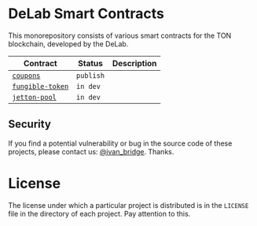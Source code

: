 # DeLab Smart Contracts

This monorepository consists of various smart contracts for the TON blockchain, developed by the DeLab.

| Contract                              | Status   | Description  |
| --------------------------------------| -------- | ------------ |
| [`coupons`](./coupons/)               | `publish`|              |
| [`fungible-token`](./fungible-token/) | `in dev` |              |
| [`jetton-pool`](./jetton-pool/)       | `in dev` |              |

## Security

If you find a potential vulnerability or bug in the source code of these projects, please contact us: [@ivan_bridge](https://t.me/ivan_bridge). Thanks.

# License

The license under which a particular project is distributed is in the `LICENSE` file in the directory of each project. Pay attention to this.
